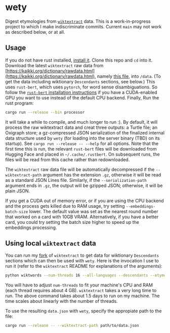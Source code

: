 # wety
Digest etymologies from [`wiktextract`](https://github.com/tatuylonen/wiktextract) data. This is a work-in-progress project to which I make indiscriminate commits. Current `main` may not work as described below, or at all.

## Usage
If you do not have rust installed, [install it](https://www.rust-lang.org/tools/install). Clone this repo and `cd` into it. Download the latest `wiktextract` raw data from [https://kaikki.org/dictionary/rawdata.html](https://kaikki.org/dictionary/rawdata.html), namely [this file](https://kaikki.org/dictionary/raw-wiktextract-data.json.gz), into `/data`. (To get the data including wiktionary `Descendants` sections, see below.) This uses `rust-bert`, which uses `pytorch`, for word sense disambiguations. So follow the [`rust-bert` installation instructions](https://github.com/guillaume-be/rust-bert#manual-installation-recommended) if you have a CUDA-enabled GPU you want to use instead of the default CPU backend. Finally, Run the rust program:

```bash
cargo run --release --bin processor
```

It will take a while to compile, and much longer to run :). By default, it will process the raw wiktextract data and creat three outputs: a Turtle file; an Oxigraph store; a gz-compressed JSON serialization of the finalized internal data structure used by `wety` (for loading into the server binary (TBD) on its startup). See `cargo run --release -- --help` for all options. Note that the first time this is run, the relevant `rust-bert` files will be downloaded from Hugging Face and placed in `~/.cache/.rustbert`. On subsequent runs, the files will be read from this cache rather than redownloaded.

The `wiktextract` raw data file will be automatically decompressed if the `--wiktextract-path` argument has the extension `.gz`, otherwise it will be read as a standard JSON Lines file. Similarly, if the `--serialization-path` argument ends in `.gz`, the output will be gzipped JSON; otherwise, it will be plain JSON.

If you get a CUDA out of memory error, or if you are using the CPU backend and the process gets killed due to RAM usage, try setting `--embeddings-batch-size` lower. The default value was set as the nearest round number that worked on a card with 10GB VRAM. Alternatively, if you have a better card, you could try setting the batch size higher to speed up the embeddings processing.

## Using local `wiktextract` data
You can run my [fork](https://github.com/jmviz/wiktextract/tree/descendants) of `wiktextract` to get data for wiktionary `Descendants` sections which can then be used with `wety`. Here is the invocation I use to run it (refer to the `wiktextract` README for explanations of the arguments):

```bash
python wiktwords --num-threads 16 --all-languages --descendants --etymologies --redirects --cache ../wiktextract_data/cache --pages-dir ../wiktextract_data/pages --out ../wiktextract_data/data.json ../wiktextract_data/enwiktionary-20230201-pages-articles.xml.bz2
```

You will have to adjust `num-threads` to fit your machine's CPU and RAM (each thread requires about 4 GB). `wiktextract` takes a very long time to run. The above command takes about 1.5 days to run on my machine. The time scales about linearly with the number of threads. 

To use the resulting `data.json` with `wety`, specify the appropiate path to the file:

```bash
cargo run --release -- --wiktextract-path path/to/data.json
```